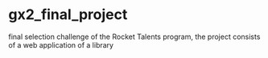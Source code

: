 # gx2_final_project
final selection challenge of the Rocket Talents program, the project consists of a web application of a library
